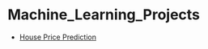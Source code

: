 # Machine_Learning_Projects

  - [House Price Prediction](https://github.com/pandyaved98/Machine_Learning_Projects/tree/main/House_Price_Prediction)
